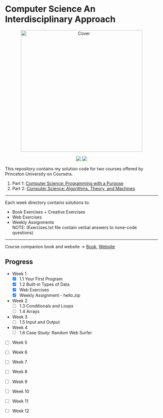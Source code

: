 # Computer Science An Interdisciplinary Approach
<p align="center">
  <a href="https://introcs.cs.princeton.edu/java/home/">
    <img src="https://introcs.cs.princeton.edu/java/cover.png" height="400" title="Cover" alt="Cover">
  </a>
</p>
<p align="center">
<img src="https://img.shields.io/badge/CS-Programming with a Purpose-green.svg" />
<img src="https://img.shields.io/badge/Week-1-green.svg" />
</p>

This repository contains my solution code for two courses offered by
Princeton University on Coursera.
1. Part 1: [Computer Science: Programming with a Purpose](https://www.coursera.org/learn/cs-programming-java)  
2. Part 2: [Computer Science: Algorithms, Theory, and Machines](https://www.coursera.org/learn/cs-algorithms-theory-machines)
---    
Each week directory contains solutions to:
- Book Exercises + Creative Exercises
- Web Exercises  
- Weekly Assignments  
NOTE: (Exercises.txt file contain verbal answers to none-code questions)
---
Course companion book and website -> [Book](https://amzn.to/2OaojuR), [Website](https://introcs.cs.princeton.edu/java/home/)  

## Progress
- Week 1  
    - [x] 1.1 Your First Program   
    - [x] 1.2 Built-in Types of Data  
    - [x] Web Exercises
    - [x] Weekly Assignment - hello.zip
- Week 2  
    - [ ] 1.3 Conditionals and Loops 
    - [ ] 1.4 Arrays
- Week 3
    - [ ] 1.5 Input and Output 
- Week 4
    - [ ] 1.6 Case Study: Random Web Surfer  
- [ ] Week 5  
- [ ] Week 6  
- [ ] Week 7  
- [ ] Week 8  
- [ ] Week 9  
- [ ] Week 10  
- [ ] Week 11  
- [ ] Week 12  
    
